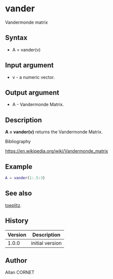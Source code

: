 # vander

Vandermonde matrix

## Syntax

- A = vander(v)

## Input argument

- v - a numeric vector.

## Output argument

- A - Vandermonde Matrix.

## Description

  <p><b>A = vander(v)</b> returns the Vandermonde Matrix.</p>

Bibliography

https://en.wikipedia.org/wiki/Vandermonde_matrix

## Example

```matlab
A = vander(1:.5:3)
```

## See also

[toeplitz](toeplitz.md).

## History

| Version | Description     |
| ------- | --------------- |
| 1.0.0   | initial version |

## Author

Allan CORNET
